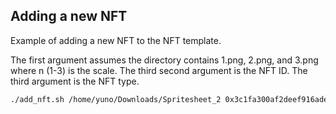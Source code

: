 ## Adding a new NFT
Example of adding a new NFT to the NFT template.

The first argument assumes the directory contains 1.png, 2.png, and 3.png where n (1-3) is the scale.
The third second argument is the NFT ID.
The third argument is the NFT type.
```bash
./add_nft.sh /home/yuno/Downloads/Spritesheet_2 0x3c1fa300af2deef916ade14eb6ca68dd14913e4adc4a4d174ea98f1f878ef733 armor
```
